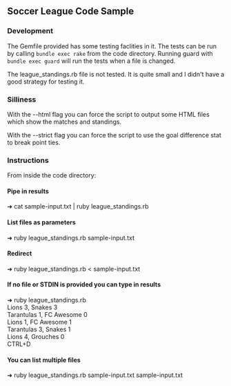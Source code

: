 ## Soccer League Code Sample

### Development

The Gemfile provided has some testing faclities in it. The tests can be run by calling `bundle exec rake` from the code directory. Running guard with `bundle exec guard` will run the tests when a file is changed.

The league_standings.rb file is not tested. It is quite small and I didn't have a good strategy for testing it.

### Silliness

With the --html flag you can force the script to output some HTML files which show the matches and standings.

With the --strict flag you can force the script to use the goal difference stat to break point ties.

### Instructions

From inside the code directory:

#### Pipe in results
➜ cat sample-input.txt | ruby league_standings.rb

#### List files as parameters
➜ ruby league_standings.rb sample-input.txt

#### Redirect
➜ ruby league_standings.rb < sample-input.txt

#### If no file or STDIN is provided you can type in results
➜ ruby league_standings.rb  
Lions 3, Snakes 3  
Tarantulas 1, FC Awesome 0  
Lions 1, FC Awesome 1  
Tarantulas 3, Snakes 1  
Lions 4, Grouches 0  
CTRL+D

#### You can list multiple files
➜ ruby league_standings.rb sample-input.txt sample-input.txt